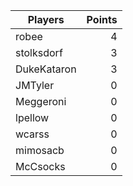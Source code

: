 Players     | Points
------------| ---:
robee       | 4
stolksdorf  | 3
DukeKataron | 3
JMTyler     | 0
Meggeroni   | 0
lpellow     | 0
wcarss      | 0
mimosacb    | 0
McCsocks    | 0
